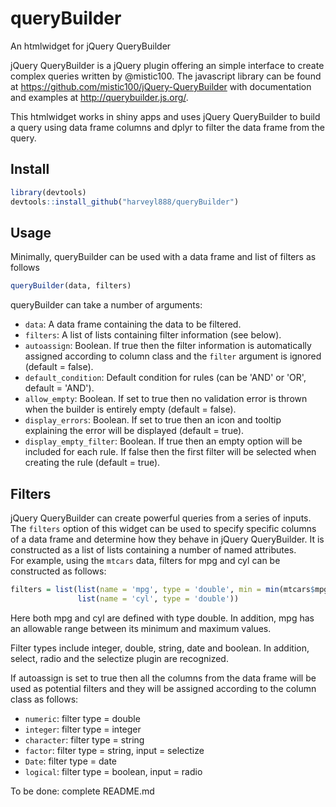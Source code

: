 # queryBuilder
An htmlwidget for jQuery QueryBuilder

jQuery QueryBuilder is a jQuery plugin offering an simple interface to create complex queries written by @mistic100.  The javascript library can be found at https://github.com/mistic100/jQuery-QueryBuilder with documentation and examples at http://querybuilder.js.org/.

This htmlwidget works in shiny apps and uses jQuery QueryBuilder to build a query using data frame columns and dplyr to filter the data frame from the query.

## Install
```r
library(devtools)
devtools::install_github("harveyl888/queryBuilder")
```

## Usage
Minimally, queryBuilder can be used with a data frame and list of filters as follows
```r
queryBuilder(data, filters)
```
queryBuilder can take a number of arguments:
-   `data`: A data frame containing the data to be filtered.
-   `filters`: A list of lists containing filter information (see below).
-   `autoassign`: Boolean.  If true then the filter information is automatically assigned according to column class and the `filter` argument is ignored (default = false).
-   `default_condition`: Default condition for rules (can be 'AND' or 'OR', default = 'AND').
-   `allow_empty`: Boolean.  If set to true then no validation error is thrown when the builder is entirely empty (default = false).
-   `display_errors`: Boolean.  If set to true then an icon and tooltip explaining the error will be displayed (default = true).
-   `display_empty_filter`: Boolean.  If true then an empty option will be included for each rule.  If false then the first filter will be selected when creating the rule (default = true).

## Filters
jQuery QueryBuilder can create powerful queries from a series of inputs.  The `filters` option of this widget can be used to specify specific columns of a data frame and determine how they behave in jQuery QueryBuilder.  It is constructed as a list of lists containing a number of named attributes.  
For example, using the `mtcars` data, filters for mpg and cyl can be constructed as follows:
```r
filters = list(list(name = 'mpg', type = 'double', min = min(mtcars$mpg), max = max(mtcars$mpg), step = 0.1),
               list(name = 'cyl', type = 'double'))
```
Here both mpg and cyl are defined with type double.  In addition, mpg has an allowable range between its minimum and maximum values.

Filter types include integer, double, string, date and boolean.  In addition, select, radio and the selectize plugin are recognized.

If autoassign is set to true then all the columns from the data frame will be used as potential filters and they will be assigned according to the column class as follows:
-   `numeric`: filter type = double
-   `integer`: filter type = integer
-   `character`: filter type = string
-   `factor`: filter type = string, input = selectize
-   `Date`: filter type = date
-   `logical`: filter type = boolean, input = radio





To be done: complete README.md
